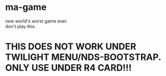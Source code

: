 # ma-game
new world's worst game ever.<br>
don't play this.<br>
<h1> THIS DOES NOT WORK UNDER TWILIGHT MENU/NDS-BOOTSTRAP. ONLY USE UNDER R4 CARD!!!</h1>
